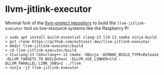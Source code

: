 # llvm-jitlink-executor

Minimal fork of the [llvm-project repository](https://github.com/llvm/llvm-project) to build the `llvm-jitlink-executor` tool on low-resource systems like the Raspberry Pi

```
> sudo apt install build-essential clang-13 lld-13 cmake ninja-build
> git clone https://github.com/echtzeit-dev/llvm-jitlink-executor
> mkdir llvm-jitlink-executor/build
> cd llvm-jitlink-executor/build
> CC=clang-13 CXX=clang++-13 cmake -GNinja -DCMAKE_BUILD_TYPE=Release -DLLVM_TARGETS_TO_BUILD=host -DLLVM_USE_LINKER=lld -DLLVM_PARALLEL_LINK_JOBS=1 ../llvm
> ninja -j3 llvm-jitlink-executor
```
